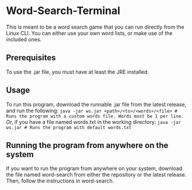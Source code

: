 # Word-Search-Terminal

This is meant to be a word search game that you can run directly from the Linux CLI. You can either use your own word lists, or make use of the included ones.

## Prerequisites

To use the .jar file, you must have at least the JRE installed.

## Usage

To run this program, download the runnable .jar file from the latest release, and run the following:
`java -jar ws.jar <path>/<to>/<words>/<file> # Runs the program with a custom words file. Words must be 1 per line.`
Or, if you have a file named words.txt in the working directory:
`java -jar ws.jar # Runs the program with default words.txt`

## Running the program from anywhere on the system

If you want to run the program from anywhere on your system, download the file named word-search from either the repository or the latest release. Then, follow the instructions in word-search.